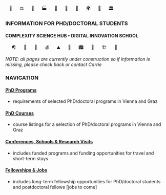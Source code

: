 <!-- phd program info pages created 13112023 for complexity science hub • digital school of innovation • crc -->
&nbsp;&nbsp;&nbsp;💊 &nbsp;&nbsp;&nbsp;&nbsp;&nbsp;⚖️  &nbsp;&nbsp;&nbsp;&nbsp;&nbsp;🦉  &nbsp;&nbsp;&nbsp;&nbsp;&nbsp;🏭  &nbsp;&nbsp;&nbsp;&nbsp;&nbsp;🐨  &nbsp;&nbsp;&nbsp;&nbsp;&nbsp;🚆  &nbsp;&nbsp;&nbsp;&nbsp;&nbsp;🌾  &nbsp;&nbsp;&nbsp;&nbsp;&nbsp;🌍  &nbsp;&nbsp;&nbsp;&nbsp;&nbsp;🐝  &nbsp;&nbsp;&nbsp;&nbsp;&nbsp;🏛️
### INFORMATION FOR PHD/DOCTORAL STUDENTS
#### COMPLEXITY SCIENCE HUB • DIGITAL INNOVATION SCHOOL
&nbsp;&nbsp;&nbsp;&nbsp;&nbsp;🌏 &nbsp;&nbsp;&nbsp;&nbsp;&nbsp;🐖 &nbsp;&nbsp;&nbsp;&nbsp;&nbsp;🌴 &nbsp;&nbsp;&nbsp;&nbsp;&nbsp;💰 &nbsp;&nbsp;&nbsp;&nbsp;&nbsp;⛰️ &nbsp;&nbsp;&nbsp;&nbsp;&nbsp;🐞 &nbsp;&nbsp;&nbsp;&nbsp;&nbsp;🏙️ &nbsp;&nbsp;&nbsp;&nbsp;&nbsp;🐫 &nbsp;&nbsp;&nbsp;&nbsp;&nbsp;🏗️ &nbsp;&nbsp;&nbsp;&nbsp;&nbsp;🔫

*NOTE: all pages are currently under construction so if information is missing, please check back or contact Carrie*

### NAVIGATION

#### [PhD Programs](https://csh-dis.github.io/phd-info/phdprograms.html) 
- requirements of selected PhD/doctoral programs in Vienna and Graz

#### [PhD Courses](https://csh-dis.github.io/phd-info/phdcourses.html)
- course listings for a selection of PhD/doctoral programs in Vienna and Graz

#### [Conferences, Schools & Research Visits](https://csh-dis.github.io/phd-info/conferences-schools-researchvisits.html)
- includes funded programs and funding opportunities for travel and short-term stays

#### [Fellowships & Jobs](https://csh-dis.github.io/phd-info/fellowships.html)
- includes long-term fellowship opportunities for PhD/doctoral students and postdoctoral fellows \[jobs to come\]
